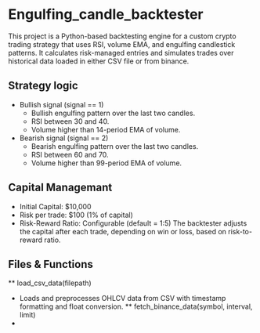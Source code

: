 # Engulfing_candle_backtester
This project is a Python-based backtesting engine for a custom crypto trading strategy that uses RSI, volume EMA, and engulfing candlestick patterns. It calculates risk-managed entries and simulates trades over historical data loaded in either CSV file or from binance.

## Strategy logic
* Bullish signal (signal == 1)
  * Bullish engulfing pattern over the last two candles.
  * RSI between 30 and 40.
  * Volume higher than 14-period EMA of volume.
* Bearish signal (signal == 2)
  * Bearish engulfing pattern over the last two candles.
  * RSI between 60 and 70.
  * Volume higher than 99-period EMA of volume.

## Capital Managemant
* Initial Capital: $10,000
* Risk per trade: $100 (1% of capital)
* Risk-Reward Ratio: Configurable (default = 1:5)
The backtester adjusts the capital after each trade, depending on win or loss, based on risk-to-reward ratio.

## Files & Functions
** load_csv_data(filepath)
  * Loads and preprocesses OHLCV data from CSV with timestamp formatting and float conversion.
** fetch_binance_data(symbol, interval, limit)
  *


    
